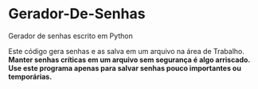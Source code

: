 # Gerador-De-Senhas
Gerador de senhas escrito em Python

Este código gera senhas e as salva em um arquivo na área de Trabalho. 
**Manter senhas críticas em um arquivo sem segurança é algo arriscado. Use este programa apenas para salvar senhas pouco importantes ou temporárias.**
